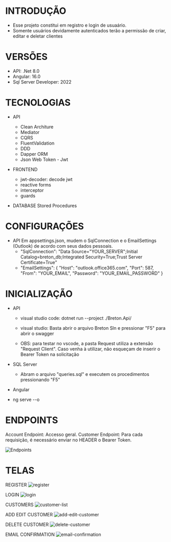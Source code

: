 # INTRODUÇÃO
  - Esse projeto constitui em registro e login de usuaário.
  - Somente usuários devidamente autenticados terão a permissão de criar, editar e deletar clientes

# VERSÕES
  - API: .Net 8.0
  - Angular: 16.0
  - Sql Server Developer: 2022 

# TECNOLOGIAS
  - API
    - Clean Architure
    - Mediator
    - CQRS
    - FluentValidation
    - DDD
    - Dapper ORM
    - Json Web Token - Jwt

  - FRONTEND
    - jwt-decoder: decode jwt
    - reactive forms
    - interceptor
    - guards

  - DATABASE
    Stored Procedures

# CONFIGURAÇÕES

- API
  Em appsettings.json, mudem o SqlConnection e o EmailSettings (Outlook) de acordo com seus dados pessoais.
    - "SqlConnection": "Data Source="YOUR_SERVER";Initial Catalog=breton_db;Integrated Security=True;Trust Server Certificate=True"
    - "EmailSettings": { "Host": "outlook.office365.com", "Port": 587, "From": "YOUR_EMAIL", "Password": "YOUR_EMAIL_PASSWORD" }

# INICIALIZAÇÃO

- API
    - visual studio code: dotnet run --project ./Breton.Api/
    - visual studio: Basta abrir o arquivo Breton Sln e pressionar "F5" para abrir o swagger
 
    - OBS: para testar no vscode, a pasta Request utiliza a extensão "Request Client". Caso venha à utilizar, não esqueçam de inserir o Bearer Token na solicitação
  
- SQL Server
    -  Abram o arquivo "queries.sql" e executem os procedimentos pressionando "F5"

-  Angular
  - ng serve --o

# ENDPOINTS

Account Endpoint: Accesso geral.
Customer Endpoint: Para cada requisição, é necessário enviar no HEADER o Bearer Token.

![Endpoints](https://github.com/juliogr4/breton-test/assets/102883494/61bd21d7-83a0-49d0-9f7b-ff40857b174c)

# TELAS

REGISTER
![register](https://github.com/juliogr4/breton-test/assets/102883494/d9a2df4c-99fb-44ba-8f7a-87f1bc7703f3)

LOGIN
![login](https://github.com/juliogr4/breton-test/assets/102883494/a24063e9-b143-4eb5-8aa0-fab5dd3585c0)

CUSTOMERS
![customer-list](https://github.com/juliogr4/breton-test/assets/102883494/668d1f21-3c06-4764-8a9d-d8fbdf8fdff2)

ADD EDIT CUSTOMER
![add-edit-customer](https://github.com/juliogr4/breton-test/assets/102883494/8c4e481f-9e0a-41b7-b2d9-8e521c0868b9)

DELETE CUSTOMER
![delete-customer](https://github.com/juliogr4/breton-test/assets/102883494/47392b83-38c1-411c-98f6-1eff1a4e4512)

EMAIL CONFIRMATION
![email-confirmation](https://github.com/juliogr4/breton-test/assets/102883494/417d1c4a-b95e-44d4-a2c8-df20ce629356)










